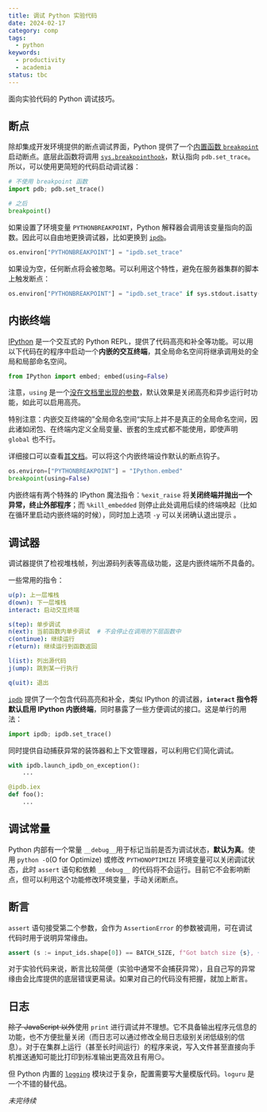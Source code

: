 ```yaml
---
title: 调试 Python 实验代码
date: 2024-02-17
category: comp
tags:
  - python
keywords:
  - productivity
  - academia
status: tbc
---
```


面向实验代码的 Python 调试技巧。

<!-- more -->

## 断点

除却集成开发环境提供的断点调试界面，Python 提供了一个[内置函数 `breakpoint`](https://docs.python.org/3/library/functions.html#breakpoint) 启动断点。底层此函数将调用 [`sys.breakpointhook`](https://docs.python.org/3/library/sys.html#sys.breakpointhook)，默认指向 `pdb.set_trace`。所以，可以使用更简短的代码启动调试器：

```python
# 不使用 breakpoint 函数
import pdb; pdb.set_trace()

# 之后
breakpoint()
```

如果设置了环境变量 `PYTHONBREAKPOINT`，Python 解释器会调用该变量指向的函数。因此可以自由地更换调试器，比如更换到 [`ipdb`](#调试器)。

```python
os.environ["PYTHONBREAKPOINT"] = "ipdb.set_trace"
```

如果设为空，任何断点将会被忽略。可以利用这个特性，避免在服务器集群的脚本上触发断点：

```python
os.environ["PYTHONBREAKPOINT"] = "ipdb.set_trace" if sys.stdout.isatty() else ""
```

## 内嵌终端

[IPython](https://ipython.org/) 是一个交互式的 Python REPL，提供了代码高亮和补全等功能。可以用以下代码在的程序中启动一个**内嵌的交互终端**，其全局命名空间将继承调用处的全局和局部命名空间。

```python
from IPython import embed; embed(using=False)
```

注意，`using` 是一个[没在文档里出现的参数](https://github.com/ipython/ipython/blob/e60c06a57de9f1e53fdd4b3a16c6a16c530e4f2a/IPython/terminal/embed.py#L398)，默认效果是关闭高亮和异步运行时功能，如此可以启用高亮。

特别注意：内嵌交互终端的”全局命名空间“实际上并不是真正的全局命名空间，因此诸如闭包、在终端内定义全局变量、嵌套的生成式都不能使用，即使声明 `global` 也不行。

详细接口可以查看[其文档](https://ipython.readthedocs.io/en/stable/api/generated/IPython.terminal.embed.html)。可以将这个内嵌终端设作默认的断点钩子。

```python
os.environ=["PYTHONBREAKPOINT"] = "IPython.embed"
breakpoint(using=False)
```

内嵌终端有两个特殊的 IPython 魔法指令：`%exit_raise` 将**关闭终端并抛出一个异常，终止外部程序**；而 `%kill_embedded` 则停止此处调用后续的终端唤起（比如在循环里启动内嵌终端的时候），同时加上选项 `-y` 可以关闭确认退出提示 。

## 调试器

调试器提供了检视堆栈帧，列出源码列表等高级功能，这是内嵌终端所不具备的。

一些常用的指令：

```yaml
u(p): 上一层堆栈
d(own): 下一层堆栈
interact: 启动交互终端

s(tep): 单步调试
n(ext): 当前函数内单步调试  # 不会停止在调用的下层函数中
c(ontinue): 继续运行
r(eturn): 继续运行到函数返回

l(ist): 列出源代码
j(ump): 跳到某一行执行

q(uit): 退出
```

[`ipdb`](#IPDB) 提供了一个包含代码高亮和补全，类似 IPython 的调试器，**`interact` 指令将默认启用 IPython 内嵌终端**，同时暴露了一些方便调试的接口。这是单行的用法：

```python
import ipdb; ipdb.set_trace()
```

同时提供自动捕获异常的装饰器和上下文管理器，可以利用它们简化调试。

```python
with ipdb.launch_ipdb_on_exception():
    ...

@ipdb.iex
def foo():
    ...
```

## 调试常量

Python 内部有一个常量 `__debug__`用于标记当前是否为调试状态，**默认为真**。使用 `python -O`(O for Optimize) 或修改 `PYTHONOPTIMIZE` 环境变量可以关闭调试状态，此时 `assert` 语句和依赖 `__debug__` 的代码将不会运行。目前它不会影响断点，但可以利用这个功能修改环境变量，手动关闭断点。

## 断言

`assert` 语句接受第二个参数，会作为 `AssertionError` 的参数被调用，可在调试代码时用于说明异常缘由。

```python
assert (s := input_ids.shape[0]) == BATCH_SIZE, f"Got batch size {s}, {BATCH_SIZE} wanted"
```

对于实验代码来说，断言比较简便（实验中通常不会捕获异常），且自己写的异常缘由会比库提供的底层错误更易读。如果对自己的代码没有把握，就加上断言。

## 日志

~~除了 JavaScript 以外~~使用 `print` 进行调试并不理想。它不具备输出程序元信息的功能，也不方便批量关闭（而日志可以通过修改全局日志级别关闭低级别的信息）。对于在集群上运行（甚至长时间运行）的程序来说，写入文件甚至直接向手机推送通知可能比打印到标准输出更高效且有用😏。

但 Python 内置的 [`logging`](https://docs.python.org/3/library/logging.html) 模块过于复杂，配置需要写大量模版代码。`loguru` 是一个不错的替代品。

*未完待续*
